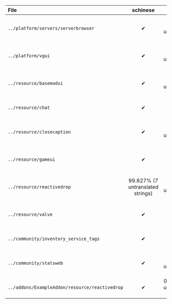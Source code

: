| File | schinese | tchinese | french | german | italian | japanese | koreana | polish | portuguese | brazilian | russian | spanish | ukrainian | vietnamese |
|:- |:-:|:-:|:-:|:-:|:-:|:-:|:-:|:-:|:-:|:-:|:-:|:-:|:-:|:-:|
| `../platform/servers/serverbrowser` | ✔ | 87.097% (24 untranslated strings) | 87.097% (24 untranslated strings) | ✔ | ✔ | ✔ | 87.097% (24 untranslated strings) | 87.097% (24 untranslated strings) | ✔ | 0.000% (186 untranslated strings) | ✔ | 87.097% (24 untranslated strings) | 0.000% (186 untranslated strings) | 0.000% (186 untranslated strings) |
| `../platform/vgui` | ✔ | 49.457% (93 untranslated strings) | 49.457% (93 untranslated strings) | ✔ | ✔ | 79.891% (37 untranslated strings) | 49.457% (93 untranslated strings) | 55.978% (81 untranslated strings) | 49.457% (93 untranslated strings) | 0.000% (184 untranslated strings) | ✔ | 49.457% (93 untranslated strings) | 0.000% (184 untranslated strings) | 0.000% (184 untranslated strings) |
| `../resource/basemodui` | ✔ | 97.934% (27 untranslated strings) | 98.087% (25 untranslated strings) | ✔ | ✔ | ✔ | 96.404% (47 untranslated strings) | 98.011% (26 untranslated strings) | 99.923% (1 untranslated strings) | 98.929% (14 untranslated strings) | ✔ | 98.011% (26 untranslated strings) | 98.087% (25 untranslated strings) | 1.301% (1290 untranslated strings) |
| `../resource/chat` | ✔ | ✔ | ✔ | ✔ | ✔ | ✔ | ✔ | 0.000% (8 untranslated strings) | ✔ | ✔ | ✔ | ✔ | 0.000% (8 untranslated strings) | 87.500% (1 untranslated strings) |
| `../resource/closecaption` | ✔ | 96.150% (75 untranslated strings) | 96.253% (73 untranslated strings) | ✔ | ✔ | ✔ | 99.487% (10 untranslated strings) | 0.000% (1948 untranslated strings) | 94.097% (115 untranslated strings) | 0.000% (1948 untranslated strings) | ✔ | 0.000% (1948 untranslated strings) | 96.612% (66 untranslated strings) | 0.000% (1948 untranslated strings) |
| `../resource/gameui` | ✔ | ✔ | 98.512% (9 untranslated strings) | ✔ | ✔ | ✔ | 99.174% (5 untranslated strings) | 98.512% (9 untranslated strings) | ✔ | 99.835% (1 untranslated strings) | ✔ | 98.843% (7 untranslated strings) | 98.678% (8 untranslated strings) | 0.000% (605 untranslated strings) |
| `../resource/reactivedrop` | 99.827% (7 untranslated strings) | 52.304% (1925 untranslated strings) | 65.510% (1392 untranslated strings) | 99.827% (7 untranslated strings) | ✔ | 96.804% (129 untranslated strings) | 77.552% (906 untranslated strings) | 49.356% (2044 untranslated strings) | 63.850% (1459 untranslated strings) | 92.963% (284 untranslated strings) | 99.628% (15 untranslated strings) | 64.247% (1443 untranslated strings) | 61.051% (1572 untranslated strings) | 4.138% (3869 untranslated strings) |
| `../resource/valve` | ✔ | ✔ | 26.316% (196 untranslated strings) | ✔ | ✔ | 97.368% (7 untranslated strings) | 66.165% (90 untranslated strings) | 0.000% (266 untranslated strings) | 0.000% (266 untranslated strings) | ✔ | ✔ | 0.000% (266 untranslated strings) | 0.000% (266 untranslated strings) | 15.789% (224 untranslated strings) |
| `../community/inventory_service_tags` | ✔ | ✔ | 70.588% (5 untranslated strings) | ✔ | ✔ | ✔ | 70.588% (5 untranslated strings) | 70.588% (5 untranslated strings) | ✔ | 70.588% (5 untranslated strings) | ✔ | 70.588% (5 untranslated strings) | 70.588% (5 untranslated strings) | 70.588% (5 untranslated strings) |
| `../community/statsweb` | ✔ | 2.577% (189 untranslated strings) | 2.577% (189 untranslated strings) | 97.938% (4 untranslated strings) | ✔ | 93.814% (12 untranslated strings) | 78.866% (41 untranslated strings) | 2.577% (189 untranslated strings) | 91.237% (17 untranslated strings) | 97.423% (5 untranslated strings) | ✔ | 2.577% (189 untranslated strings) | 2.577% (189 untranslated strings) | 2.577% (189 untranslated strings) |
| `../addons/ExampleAddon/resource/reactivedrop` | ✔ | 0.000% (39 untranslated strings) | 0.000% (39 untranslated strings) | ✔ | ✔ | ✔ | 0.000% (39 untranslated strings) | 0.000% (39 untranslated strings) | 0.000% (39 untranslated strings) | ✔ | ✔ | 0.000% (39 untranslated strings) | 0.000% (39 untranslated strings) | 0.000% (39 untranslated strings) |
